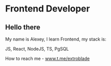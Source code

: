 # Frontend Developer
## Hello there
My name is Alexey,
I learn Frontend, my stack is:

JS, React, NodeJS, TS, PgSQL

How to reach me - www.t.me/extroblade
